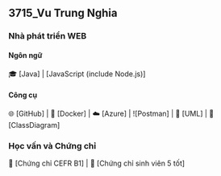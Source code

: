 ## 3715_Vu Trung Nghia

### Nhà phát triển WEB

#### Ngôn ngữ

🎓 [Java] |  [JavaScript (include Node.js)]

#### Công cụ

🌐 [GitHub] | 🐳 [Docker] | ☁️ [Azure] | ![Postman] | 📜 [UML] | 📜[ClassDiagram]

### Học vấn và Chứng chỉ

📜 [Chứng chỉ CEFR B1] | 📜 [Chứng chỉ sinh viên 5 tốt]